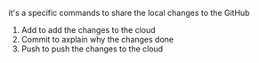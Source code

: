 it's a specific commands to share the local changes to the GitHub

1. Add to add the changes to the cloud
2. Commit to axplain why the changes done
3. Push to push the changes to the cloud

